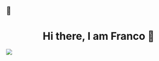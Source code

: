 ##  👋
<div align="center">
<h1 align="center">Hi there, I am Franco 👋</h1>
</div>
<img src="https://i.imgur.com/weNbhGZ.png">
<!--
**FrancoDeArmas/FrancoDeArmas** is a ✨ _special_ ✨ repository because its `README.md` (this file) appears on your GitHub profile.

## Sobre mi

- 📲 Degree in computer science with emphasis on web design.
- ⭐ I have done institutional projects as a team. The most important, an E-commerce. ⭐ 
<br>

<table>
<tr>
<td width="50%">
<h3 align="center">E-commerce Proyect</h3>
<div align="center">
<img src="https://i.imgur.com/Jji0CIE.jpg" width="400" alt="E-commerce Proyect">
<p>
<a href="https://youtu.be/vJapzH_46a8" target="_blank">
<img src="https://img.shields.io/badge/-Youtube-green?style=for-the-badge&color=fbfc40">
</a>
</p>
<p>This was a project done in a team of 5 members, where my role was to supervise the team as project manager as well as front and backend developer. This video shows in short the final result.</p>
</div>
                                                                             
</td>
</table>                                                                                 
</div>
<br>

### ⚙️ &nbsp;GitHub Analytics

<p align="center">
<a href="https://github.com/ArisGuimera">
  <img height="180em" src="https://github-readme-stats-eight-theta.vercel.app/api?username=ArisGuimera&show_icons=true&theme=algolia&include_all_commits=true&count_private=true"/>
  <img height="180em" src="https://github-readme-stats-eight-theta.vercel.app/api/top-langs/?username=ArisGuimera&layout=compact&langs_count=8&theme=algolia"/>
</a>
</p>
